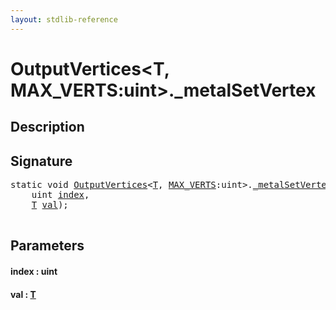 ```yaml
---
layout: stdlib-reference
---
```


# OutputVertices\<T, MAX\_VERTS:uint\>\.\_metalSetVertex

## Description





## Signature 

<pre>
<span class='code_keyword'>static</span> <span class="code_keyword">void</span> <a href="../index.html" class="code_type">OutputVertices</a>&lt;<a href="../index.html#typeparam-T" class="code_type">T</a>, <a href="../index.html#decl-MAX_VERTS" class="code_var">MAX_VERTS</a>:<span class="code_keyword">uint</span>&gt;.<a href=".html">_metalSetVertex</a>(
    <span class="code_keyword">uint</span> <a href=".html#decl-index" class="code_param">index</a>,
    <a href="../index.html#typeparam-T" class="code_type">T</a> <a href=".html#decl-val" class="code_param">val</a>);

</pre>

## Parameters

####  <a id="decl-index"></a>index  : uint
####  <a id="decl-val"></a>val  : [T](../index.html#typeparam-T)

